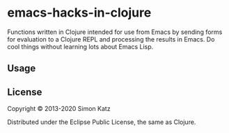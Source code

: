 # emacs-hacks-in-clojure

Functions written in Clojure intended for use from Emacs by sending
forms for evaluation to a Clojure REPL and processing the results in
Emacs. Do cool things without learning lots about Emacs Lisp.

## Usage


## License

Copyright © 2013-2020 Simon Katz

Distributed under the Eclipse Public License, the same as Clojure.
